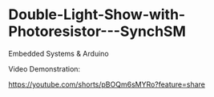 # Double-Light-Show-with-Photoresistor---SynchSM
Embedded Systems & Arduino

Video Demonstration:

https://youtube.com/shorts/pBOQm6sMYRo?feature=share 
